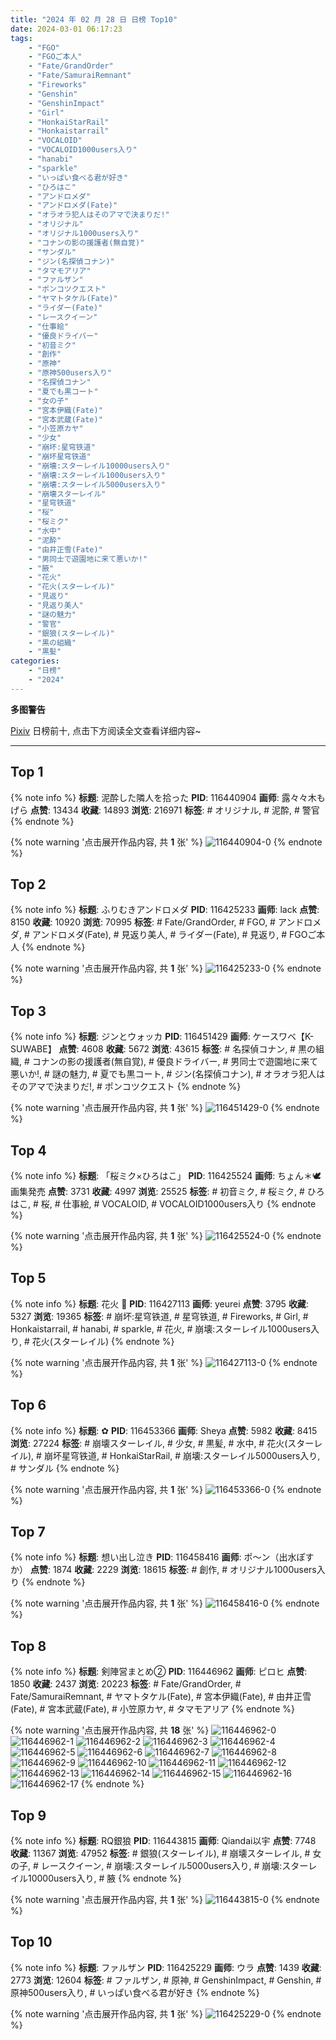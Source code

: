 ```yaml
---
title: "2024 年 02 月 28 日 日榜 Top10"
date: 2024-03-01 06:17:23
tags:
    - "FGO"
    - "FGOご本人"
    - "Fate/GrandOrder"
    - "Fate/SamuraiRemnant"
    - "Fireworks"
    - "Genshin"
    - "GenshinImpact"
    - "Girl"
    - "HonkaiStarRail"
    - "Honkaistarrail"
    - "VOCALOID"
    - "VOCALOID1000users入り"
    - "hanabi"
    - "sparkle"
    - "いっぱい食べる君が好き"
    - "ひろはこ"
    - "アンドロメダ"
    - "アンドロメダ(Fate)"
    - "オラオラ犯人はそのアマで決まりだ!"
    - "オリジナル"
    - "オリジナル1000users入り"
    - "コナンの影の援護者(無自覚)"
    - "サンダル"
    - "ジン(名探偵コナン)"
    - "タマモアリア"
    - "ファルザン"
    - "ポンコツクエスト"
    - "ヤマトタケル(Fate)"
    - "ライダー(Fate)"
    - "レースクイーン"
    - "仕事絵"
    - "優良ドライバー"
    - "初音ミク"
    - "創作"
    - "原神"
    - "原神500users入り"
    - "名探偵コナン"
    - "夏でも黒コート"
    - "女の子"
    - "宮本伊織(Fate)"
    - "宮本武蔵(Fate)"
    - "小笠原カヤ"
    - "少女"
    - "崩坏:星穹铁道"
    - "崩坏星穹铁道"
    - "崩壊:スターレイル10000users入り"
    - "崩壊:スターレイル1000users入り"
    - "崩壊:スターレイル5000users入り"
    - "崩壊スターレイル"
    - "星穹铁道"
    - "桜"
    - "桜ミク"
    - "水中"
    - "泥酔"
    - "由井正雪(Fate)"
    - "男同士で遊園地に来て悪いか!"
    - "腋"
    - "花火"
    - "花火(スターレイル)"
    - "見返り"
    - "見返り美人"
    - "謎の魅力"
    - "警官"
    - "銀狼(スターレイル)"
    - "黒の組織"
    - "黒髪"
categories:
    - "日榜"
    - "2024"
---
```


<i class="fa fa-triangle-exclamation"></i>**多图警告**<i class="fa fa-triangle-exclamation"></i>

[Pixiv](https://www.pixiv.net/) 日榜前十, 点击下方阅读全文查看详细内容~

<!-- more -->

---

## Top 1

{% note info %}
**标题**: 泥酔した隣人を拾った
**PID**: 116440904 **画师**: 露々々木もげら
**点赞**: 13434 **收藏**: 14893 **浏览**: 216971
**标签**: # オリジナル, # 泥酔, # 警官
{% endnote %}

{% note warning '点击展开作品内容, 共 **1** 张' %}
![116440904-0](https://i.pixiv.re/img-original/img/2024/02/27/17/58/34/116440904_p0.jpg)
{% endnote %}

## Top 2

{% note info %}
**标题**: ふりむきアンドロメダ
**PID**: 116425233 **画师**: lack
**点赞**: 8150 **收藏**: 10920 **浏览**: 70995
**标签**: # Fate/GrandOrder, # FGO, # アンドロメダ, # アンドロメダ(Fate), # 見返り美人, # ライダー(Fate), # 見返り, # FGOご本人
{% endnote %}

{% note warning '点击展开作品内容, 共 **1** 张' %}
![116425233-0](https://i.pixiv.re/img-original/img/2024/02/27/00/00/13/116425233_p0.png)
{% endnote %}

## Top 3

{% note info %}
**标题**: ジンとウォッカ
**PID**: 116451429 **画师**: ケースワベ【K-SUWABE】
**点赞**: 4608 **收藏**: 5672 **浏览**: 43615
**标签**: # 名探偵コナン, # 黒の組織, # コナンの影の援護者(無自覚), # 優良ドライバー, # 男同士で遊園地に来て悪いか!, # 謎の魅力, # 夏でも黒コート, # ジン(名探偵コナン), # オラオラ犯人はそのアマで決まりだ!, # ポンコツクエスト
{% endnote %}

{% note warning '点击展开作品内容, 共 **1** 张' %}
![116451429-0](https://i.pixiv.re/img-original/img/2024/02/28/00/00/28/116451429_p0.jpg)
{% endnote %}

## Top 4

{% note info %}
**标题**: 「桜ミク×ひろはこ」
**PID**: 116425524 **画师**: ちょん＊🕊 画集発売
**点赞**: 3731 **收藏**: 4997 **浏览**: 25525
**标签**: # 初音ミク, # 桜ミク, # ひろはこ, # 桜, # 仕事絵, # VOCALOID, # VOCALOID1000users入り
{% endnote %}

{% note warning '点击展开作品内容, 共 **1** 张' %}
![116425524-0](https://i.pixiv.re/img-original/img/2024/02/27/00/03/09/116425524_p0.jpg)
{% endnote %}

## Top 5

{% note info %}
**标题**: 花火 🌸
**PID**: 116427113 **画师**: yeurei
**点赞**: 3795 **收藏**: 5327 **浏览**: 19365
**标签**: # 崩坏:星穹铁道, # 星穹铁道, # Fireworks, # Girl, # Honkaistarrail, # hanabi, # sparkle, # 花火, # 崩壊:スターレイル1000users入り, # 花火(スターレイル)
{% endnote %}

{% note warning '点击展开作品内容, 共 **1** 张' %}
![116427113-0](https://i.pixiv.re/img-original/img/2024/02/27/00/55/29/116427113_p0.jpg)
{% endnote %}

## Top 6

{% note info %}
**标题**: ✿
**PID**: 116453366 **画师**: Sheya
**点赞**: 5982 **收藏**: 8415 **浏览**: 27224
**标签**: # 崩壊スターレイル, # 少女, # 黒髪, # 水中, # 花火(スターレイル), # 崩坏星穹铁道, # HonkaiStarRail, # 崩壊:スターレイル5000users入り, # サンダル
{% endnote %}

{% note warning '点击展开作品内容, 共 **1** 张' %}
![116453366-0](https://i.pixiv.re/img-original/img/2024/02/28/01/01/28/116453366_p0.jpg)
{% endnote %}

## Top 7

{% note info %}
**标题**: 想い出し泣き
**PID**: 116458416 **画师**: ポ～ン（出水ぽすか）
**点赞**: 1874 **收藏**: 2229 **浏览**: 18615
**标签**: # 創作, # オリジナル1000users入り
{% endnote %}

{% note warning '点击展开作品内容, 共 **1** 张' %}
![116458416-0](https://i.pixiv.re/img-original/img/2024/02/28/07/30/00/116458416_p0.jpg)
{% endnote %}

## Top 8

{% note info %}
**标题**: 剣陣営まとめ②
**PID**: 116446962 **画师**: ピロヒ
**点赞**: 1850 **收藏**: 2437 **浏览**: 20223
**标签**: # Fate/GrandOrder, # Fate/SamuraiRemnant, # ヤマトタケル(Fate), # 宮本伊織(Fate), # 由井正雪(Fate), # 宮本武蔵(Fate), # 小笠原カヤ, # タマモアリア
{% endnote %}

{% note warning '点击展开作品内容, 共 **18** 张' %}
![116446962-0](https://i.pixiv.re/img-original/img/2024/02/27/21/43/20/116446962_p0.png)
![116446962-1](https://i.pixiv.re/img-original/img/2024/02/27/21/43/20/116446962_p1.png)
![116446962-2](https://i.pixiv.re/img-original/img/2024/02/27/21/43/20/116446962_p2.png)
![116446962-3](https://i.pixiv.re/img-original/img/2024/02/27/21/43/20/116446962_p3.png)
![116446962-4](https://i.pixiv.re/img-original/img/2024/02/27/21/43/20/116446962_p4.png)
![116446962-5](https://i.pixiv.re/img-original/img/2024/02/27/21/43/20/116446962_p5.png)
![116446962-6](https://i.pixiv.re/img-original/img/2024/02/27/21/43/20/116446962_p6.png)
![116446962-7](https://i.pixiv.re/img-original/img/2024/02/27/21/43/20/116446962_p7.png)
![116446962-8](https://i.pixiv.re/img-original/img/2024/02/27/21/43/20/116446962_p8.png)
![116446962-9](https://i.pixiv.re/img-original/img/2024/02/27/21/43/20/116446962_p9.png)
![116446962-10](https://i.pixiv.re/img-original/img/2024/02/27/21/43/20/116446962_p10.png)
![116446962-11](https://i.pixiv.re/img-original/img/2024/02/27/21/43/20/116446962_p11.png)
![116446962-12](https://i.pixiv.re/img-original/img/2024/02/27/21/43/20/116446962_p12.png)
![116446962-13](https://i.pixiv.re/img-original/img/2024/02/27/21/43/20/116446962_p13.png)
![116446962-14](https://i.pixiv.re/img-original/img/2024/02/27/21/43/20/116446962_p14.png)
![116446962-15](https://i.pixiv.re/img-original/img/2024/02/27/21/43/20/116446962_p15.png)
![116446962-16](https://i.pixiv.re/img-original/img/2024/02/27/21/43/20/116446962_p16.png)
![116446962-17](https://i.pixiv.re/img-original/img/2024/02/27/21/43/20/116446962_p17.png)
{% endnote %}

## Top 9

{% note info %}
**标题**: RQ銀狼
**PID**: 116443815 **画师**: Qiandai以宇
**点赞**: 7748 **收藏**: 11367 **浏览**: 47952
**标签**: # 銀狼(スターレイル), # 崩壊スターレイル, # 女の子, # レースクイーン, # 崩壊:スターレイル5000users入り, # 崩壊:スターレイル10000users入り, # 腋
{% endnote %}

{% note warning '点击展开作品内容, 共 **1** 张' %}
![116443815-0](https://i.pixiv.re/img-original/img/2024/02/28/16/24/42/116443815_p0.png)
{% endnote %}

## Top 10

{% note info %}
**标题**: ファルザン
**PID**: 116425229 **画师**: ウラ
**点赞**: 1439 **收藏**: 2773 **浏览**: 12604
**标签**: # ファルザン, # 原神, # GenshinImpact, # Genshin, # 原神500users入り, # いっぱい食べる君が好き
{% endnote %}

{% note warning '点击展开作品内容, 共 **1** 张' %}
![116425229-0](https://i.pixiv.re/img-original/img/2024/02/27/00/00/13/116425229_p0.jpg)
{% endnote %}
